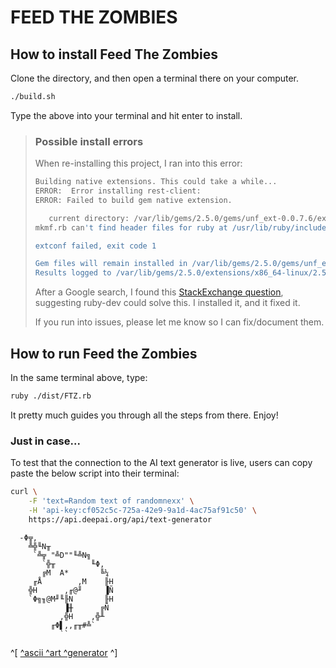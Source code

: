 # FEED THE ZOMBIES

## How to install Feed The Zombies

Clone the directory, and then open a terminal there on your computer.

```bash
./build.sh
```

Type the above into your terminal and hit enter to install.

> ### Possible install errors
>
> When re-installing this project, I ran into this error:
>
> ```bash
> Building native extensions. This could take a while...
> ERROR:  Error installing rest-client:
> ERROR: Failed to build gem native extension.
>
>    current directory: /var/lib/gems/2.5.0/gems/unf_ext-0.0.7.6/ext/unf_ext/usr/bin/ruby2.5 -r ./siteconf20191220-12110-1w674vc.rb extconf.rb
> mkmf.rb can't find header files for ruby at /usr/lib/ruby/include/ruby.h
>
> extconf failed, exit code 1
>
> Gem files will remain installed in /var/lib/gems/2.5.0/gems/unf_ext-0.0.7.6 for inspection.
> Results logged to /var/lib/gems/2.5.0/extensions/x86_64-linux/2.5.0/unf_ext-0.0.7.6/gem_make.out
> ```
>
> After a Google search, I found this [StackExchange question](https://stackoverflow.com/questions/22544754/failed-to-build-gem-native-extension-installing-compass), suggesting ruby-dev could solve this. I installed it, and it fixed it.
>
> If you run into issues, please let me know so I can fix/document them.

## How to run Feed the Zombies

In the same terminal above, type:

```bash
ruby ./dist/FTZ.rb
```

It pretty much guides you through all the steps from there. Enjoy!

### Just in case...

To test that the connection to the AI text generator is live, users can copy paste the below script into their terminal:

```bash
curl \
    -F 'text=Random text of randomnexx' \
    -H 'api-key:cf052c5c-725a-42e9-9a1d-4ac75af91c50' \
    https://api.deepai.org/api/text-generator
```

      -Φ╦,
        ╩╬╙N╥
         `╩╦ "╩D""╙╩N╗
           `╬╥        ╙Φ,
           ╔M  A*       ╚¼
         ╓Å        ,M    ╟H
        ╬H      ,╓@╜     ▐Ñ
        `Φ╗╖@M╜╙╟N       ╟H
                ▐╫      ╔Ñ
               ,╬H    ,╬╨
             ╓Φ▌,,╓╥#╩`
               ``

^[ [^ascii ^art ^generator](http://asciiart.club) ^]
